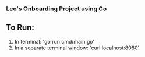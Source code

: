 ### Leo's Onboarding Project using Go

## To Run:
1. In terminal: 'go run cmd/main.go'
2. In a separate terminal window: 'curl localhost:8080'